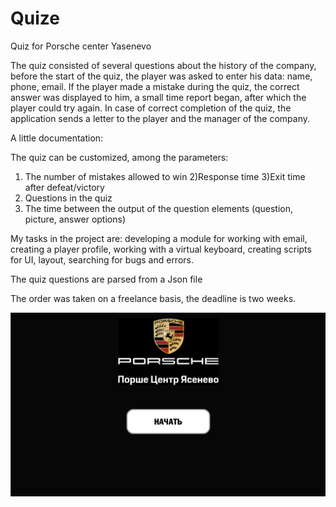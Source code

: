 # Quize
Quiz for Porsche center Yasenevo

The quiz consisted of several questions about the history of the company, before the start of the quiz, the player was
asked to enter his data: name, phone, email. If the player made a mistake during the quiz, the
correct answer was displayed to him, a small time report began, after which the player could
try again. In case of correct completion of the quiz, the application sends a letter to the player and the manager of the company.

A little documentation:

The quiz can be customized, among the parameters:

1) The number of mistakes allowed to win
2)Response time
3)Exit time after defeat/victory
4) Questions in the quiz
5) The time between the output of the question elements (question, picture, answer options)


My tasks in the project are: developing a module for working with email, creating a player profile, working with a virtual keyboard, creating scripts for UI, layout, searching for bugs and errors.

The quiz questions are parsed from a Json file

The order was taken on a freelance basis, the deadline is two weeks.

![](images/1.png)
